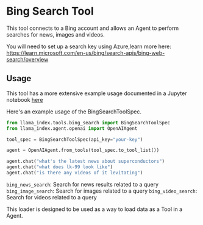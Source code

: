# Bing Search Tool

This tool connects to a Bing account and allows an Agent to perform searches for news, images and videos.

You will need to set up a search key using Azure,learn more here: https://learn.microsoft.com/en-us/bing/search-apis/bing-web-search/overview

## Usage

This tool has a more extensive example usage documented in a Jupyter notebook [here](https://github.com/run-llama/llama_index/blob/main/llama-index-integrations/tools/llama-index-tools-bing-search/examples/bing_search.ipynb)

Here's an example usage of the BingSearchToolSpec.

```python
from llama_index.tools.bing_search import BingSearchToolSpec
from llama_index.agent.openai import OpenAIAgent

tool_spec = BingSearchToolSpec(api_key="your-key")

agent = OpenAIAgent.from_tools(tool_spec.to_tool_list())

agent.chat("what's the latest news about superconductors")
agent.chat("what does lk-99 look like")
agent.chat("is there any videos of it levitating")
```

`bing_news_search`: Search for news results related to a query
`bing_image_search`: Search for images related to a query
`bing_video_search`: Search for videos related to a query

This loader is designed to be used as a way to load data as a Tool in a Agent.
